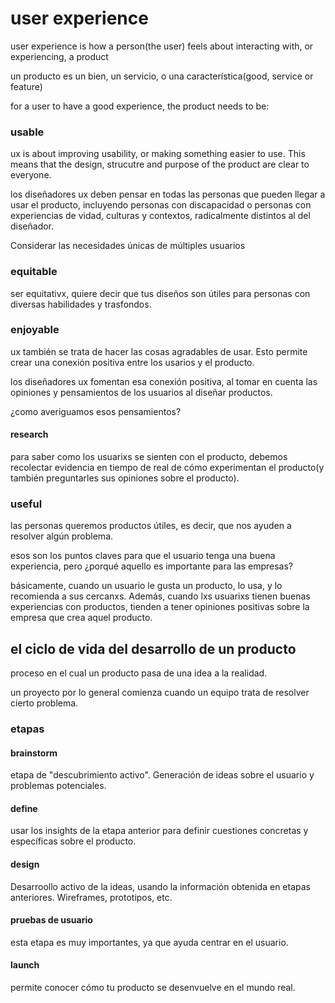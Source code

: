 # user experience

user experience is how a person(the user) feels about interacting with, or experiencing, a product

un producto es un bien, un servicio, o una característica(good, service or feature)

for a user to have a good experience, the product needs to be:

### usable

ux is about improving usability, or making something easier to use. This means that the design, strucutre and purpose of the product are clear to everyone.

los diseñadores ux deben pensar en todas las personas que pueden llegar a usar el producto, incluyendo personas con discapacidad o personas con experiencias de vidad, culturas y contextos, radicalmente distintos al del diseñador.

Considerar las necesidades únicas de múltiples usuarios

### equitable

ser equitativx, quiere decir que tus diseños son útiles para personas con diversas habilidades y trasfondos.

### enjoyable

ux también se trata de hacer las cosas agradables de usar. Esto permite crear una conexión positiva entre los usarios y el producto.

los diseñadores ux fomentan esa conexión positiva, al tomar en cuenta las opiniones y pensamientos de los usuarios al diseñar productos.

¿como averiguamos esos pensamientos?

#### research

para saber como los usuarixs se sienten con el producto, debemos recolectar evidencia en tiempo de real de cómo experimentan el producto(y también preguntarles sus opiniones sobre el producto).

### useful

las personas queremos productos útiles, es decir, que nos ayuden a resolver algún problema.

esos son los puntos claves para que el usuario tenga una buena experiencia, pero ¿porqué aquello es importante para las empresas?

básicamente, cuando un usuario le gusta un producto, lo usa, y lo recomienda a sus cercanxs. Además, cuando lxs usuarixs tienen buenas experiencias con productos, tienden a tener opiniones positivas sobre la empresa que crea aquel producto.



## el ciclo de vida del desarrollo de un producto

proceso en el cual un producto pasa de una idea a la realidad.

un proyecto por lo general comienza cuando un equipo trata de resolver cierto problema.

### etapas

#### brainstorm

etapa de "descubrimiento activo". Generación de ideas sobre el usuario y problemas potenciales.

#### define

usar los insights de la etapa anterior para definir cuestiones concretas y específicas sobre el producto.

#### design

Desarroollo activo de la ideas, usando la información obtenida en etapas anteriores. Wireframes, prototipos, etc.

#### pruebas de usuario

esta etapa es muy importantes, ya que ayuda centrar en el usuario. 

#### launch

permite conocer cómo tu producto se desenvuelve en el mundo real.










